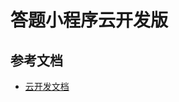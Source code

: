 # 答题小程序云开发版



## 参考文档

- [云开发文档](https://developers.weixin.qq.com/miniprogram/dev/wxcloud/basis/getting-started.html)

